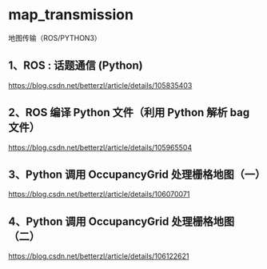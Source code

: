 # map_transmission
地图传输（ROS/PYTHON3）

## 1、ROS : 话题通信 (Python)
https://blog.csdn.net/betterzl/article/details/105835403

## 2、ROS 编译 Python 文件（利用 Python 解析 bag 文件）
https://blog.csdn.net/betterzl/article/details/105965504

## 3、Python 调用 OccupancyGrid 处理栅格地图（一）
https://blog.csdn.net/betterzl/article/details/106070071

## 4、Python 调用 OccupancyGrid 处理栅格地图（二）
https://blog.csdn.net/betterzl/article/details/106122621

